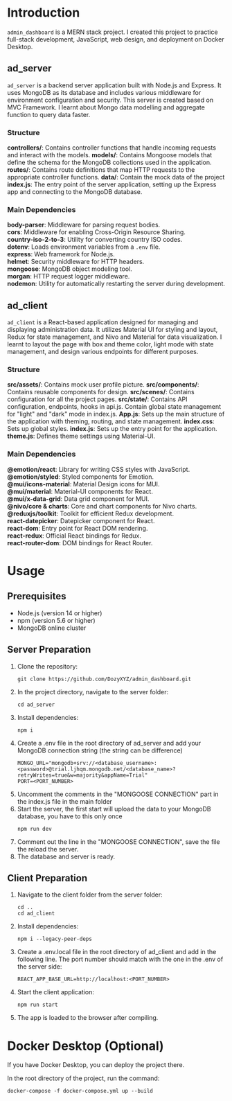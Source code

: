 # Introduction
`admin_dashboard` is a MERN stack project. I created this project to practice full-stack development, JavaScript, web design, and deployment on Docker Desktop.

## ad_server
`ad_server` is a backend server application built with Node.js and Express. It uses MongoDB as its database and includes various middleware for environment configuration and security. This server is created based on MVC Framework. I learnt about Mongo data modelling and aggregate function to query data faster.

### Structure
**controllers/**: Contains controller functions that handle incoming requests and interact with the models.
**models/**: Contains Mongoose models that define the schema for the MongoDB collections used in the application.
**routes/**: Contains route definitions that map HTTP requests to the appropriate controller functions.
**data/**: Contain the mock data of the project
**index.js**: The entry point of the server application, setting up the Express app and connecting to the MongoDB database.

### Main Dependencies
**body-parser**: Middleware for parsing request bodies.  
**cors**: Middleware for enabling Cross-Origin Resource Sharing.  
**country-iso-2-to-3**: Utility for converting country ISO codes.  
**dotenv**: Loads environment variables from a `.env` file.  
**express**: Web framework for Node.js.  
**helmet**: Security middleware for HTTP headers.  
**mongoose**: MongoDB object modeling tool.  
**morgan**: HTTP request logger middleware.  
**nodemon**: Utility for automatically restarting the server during development.  

## ad_client
`ad_client` is a React-based application designed for managing and displaying administration data. It utilizes Material UI for styling and layout, Redux for state management, and Nivo and Material for data visualization. I learnt to layout the page with box and theme color, light mode with state management, and design various endpoints for different purposes.

### Structure
**src/assets/**: Contains mock user profile picture.
**src/components/**: Contains reusable components for design.
**src/scenes/**: Contains configuration for all the project pages.
**src/state/**: Contains API configuration, endpoints, hooks in api.js. Contain global state management for "light" and "dark" mode in index.js.
**App.js**: Sets up the main structure of the application with theming, routing, and state management.
**index.css**: Sets up global styles.
**index.js**: Sets up the entry point for the application.
**theme.js**: Defines theme settings using Material-UI.

### Main Dependencies
**@emotion/react**: Library for writing CSS styles with JavaScript.  
**@emotion/styled**: Styled components for Emotion.  
**@mui/icons-material**: Material Design icons for MUI.  
**@mui/material**: Material-UI components for React.  
**@mui/x-data-grid**: Data grid component for MUI.  
**@nivo/core & charts**: Core and chart components for Nivo charts.  
**@reduxjs/toolkit**: Toolkit for efficient Redux development.  
**react-datepicker**: Datepicker component for React.  
**react-dom**: Entry point for React DOM rendering.  
**react-redux**: Official React bindings for Redux.  
**react-router-dom**: DOM bindings for React Router. 

# Usage
## Prerequisites
- Node.js (version 14 or higher)
- npm (version 5.6 or higher)
- MongoDB online cluster

## Server Preparation
1. Clone the repository:
   ```
   git clone https://github.com/DozyXYZ/admin_dashboard.git
   ```
2. In the project directory, navigate to the server folder:
   ```
   cd ad_server
   ```
3. Install dependencies:
   ```
   npm i
   ```
4. Create a .env file in the root directory of ad_server and add your MongoDB connection string (the string can be difference)
   ```
   MONGO_URL="mongodb+srv://<database_username>:<password>@trial.ljhqm.mongodb.net/<database_name>?retryWrites=true&w=majority&appName=Trial"
   PORT=<PORT_NUMBER>
   ```
5. Uncomment the comments in the "MONGOOSE CONNECTION" part in the index.js file in the main folder
6. Start the server, the first start will upload the data to your MongoDB database, you have to this only once
   ```
   npm run dev
   ```
7. Comment out the line in the "MONGOOSE CONNECTION", save the file the reload the server.
8. The database and server is ready.

## Client Preparation
1. Navigate to the client folder from the server folder:
   ```
   cd ..
   cd ad_client
   ```
2. Install dependencies:
   ```
   npm i --legacy-peer-deps
   ```
3. Create a .env.local file in the root directory of ad_client and add in the following line. The port number should match with the one in the .env of the server side:
   ```
   REACT_APP_BASE_URL=http://localhost:<PORT_NUMBER>
   ```
4. Start the client application:
   ```
   npm run start
   ```
5. The app is loaded to the browser after compiling.

# Docker Desktop (Optional)
If you have Docker Desktop, you can deploy the project there.

In the root directory of the project, run the command:
   ```
   docker-compose -f docker-compose.yml up --build
   ```